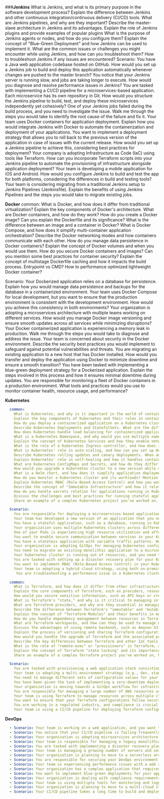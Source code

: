 ###__Jenkins__
What is Jenkins, and what is its primary purpose in the software development process?
Explain the difference between Jenkins and other continuous integration/continuous delivery (CI/CD) tools.
What are Jenkins pipelines, and why are they important?
Describe the master-slave architecture in Jenkins and its advantages.
Explain the role of Jenkins plugins and provide examples of popular plugins
What is the purpose of Jenkins agents or nodes, and how do you configure them?
Explain the concept of "Blue-Green Deployment" and how Jenkins can be used to implement it.
What are the common issues or challenges you might encounter while using Jenkins, and how can you troubleshoot them?
How to troubleshoot Jenkins if any issues are encountered?
  Scenario:
    You have a Java web application codebase hosted on GitHub. How would you set up a Jenkins job to build and deploy this application automatically whenever changes are pushed to the master branch?
    You notice that your Jenkins server is running slow, and jobs are taking longer to execute. How would you diagnose and resolve performance issues in Jenkins?
    You are tasked with implementing a CI/CD pipeline for a microservices-based application. Each microservice has its own repository in Git. How would you structure the Jenkins pipeline to build, test, and deploy these microservices independently yet cohesively?
    One of your Jenkins jobs failed during the build process, and you need to investigate the issue. Walk me through the steps you would take to identify the root cause of the failure and fix it.
    Your team uses Docker containers for application deployment. Explain how you would integrate Jenkins with Docker to automate the containerization and deployment of your applications.
    You want to implement a deployment strategy that allows you to roll back to the previous version of the application in case of issues with the current release. How would you set up a Jenkins pipeline to achieve this, considering best practices for deployment?
    Your company is adopting Infrastructure as Code (IaC) using tools like Terraform. How can you incorporate Terraform scripts into your Jenkins pipeline to automate the provisioning of infrastructure alongside application deployment?
    Your team is developing a mobile application for iOS and Android. How would you configure Jenkins to build and test the app for both platforms, considering the differences in build and testing tools?
    Your team is considering migrating from a traditional Jenkins setup to Jenkins Pipelines (Jenkinsfile). Explain the benefits of using Jenkins Pipelines and the steps you would take to migrate existing jobs.


__Docker__
  common:
    What is Docker, and how does it differ from traditional virtualization?
    Explain the key components of Docker's architecture.
    What are Docker containers, and how do they work?
    How do you create a Docker image? Can you explain the Dockerfile and its significance?
    What is the difference between an image and a container in Docker?
    What is Docker Compose, and how does it simplify multi-container application orchestration?
    Describe the Docker networking modes and how containers communicate with each other.
    How do you manage data persistence in Docker containers?
    Explain the concept of Docker volumes and when you would use them.
    How do you secure Docker containers and images? Can you mention some best practices for container security?
    Explain the concept of multistage Dockerfile caching and how it impacts the build process.
    Entrypoint vs CMD?
    How to performance optimized lightweight Docker container?

  Scenario:
    Your Dockerized application relies on a database for persistence. Explain how you would manage data persistence and backups for the database in a containerized environment.
    Your team uses Docker Compose for local development, but you want to ensure that the production environment is consistent with the development environment. How would you achieve this consistency in both environments?
    Your organization is adopting a microservices architecture with multiple teams working on different services. How would you manage Docker image versioning and ensure smooth updates across all services while minimizing disruptions?
    Your Docker containerized application is experiencing a memory leak in production. Walk me through the steps you would take to diagnose and address the issue.
    Your team is concerned about security in the Docker environment. Describe the security best practices you would implement to safeguard against potential vulnerabilities and threats.
    You are migrating an existing application to a new host that has Docker installed. How would you transfer and deploy the application using Docker to minimize downtime and ensure a smooth transition?
    You have been tasked with implementing a blue-green deployment strategy for a Dockerized application. Explain the steps involved in this process and how it ensures minimal downtime during updates.
    You are responsible for monitoring a fleet of Docker containers in a production environment. What tools and practices would you use to monitor container health, resource usage, and performance?



__Kubernetes__
```yaml
  common:
    What is Kubernetes, and why is it important in the world of container orchestration?
    Explain the key components of Kubernetes and their roles in container management.
    How do you deploy a containerized application on a Kubernetes cluster? Walk me through the process.
    Describe Kubernetes Deployments and StatefulSets. What are the differences, and when would you use one over the other?
    How does Kubernetes handle load balancing for containerized applications?
    What is a Kubernetes Namespace, and why would you use multiple namespaces in a cluster?
    Explain the concept of Kubernetes Services and how they enable network connectivity for Pods.
    What is the role of a Kubernetes Ingress controller, and how does it work?
    What is Kubernetes' role in auto-scaling, and how can you set up Horizontal Pod Autoscaling (HPA)?
    Describe Kubernetes rolling updates and canary deployments. When and why would you use each approach?
    Explain Kubernetes' role in self-healing and how it handles container failures.
    What are Kubernetes ConfigMaps and Secrets, and how do they differ in terms of storing configuration data?
    How would you upgrade a Kubernetes cluster to a new version while minimizing downtime?
    What is a Helm chart, and how does it simplify application deployment on Kubernetes?
    How do you monitor a Kubernetes cluster and its workloads? Mention some popular monitoring and logging solutions for Kubernetes.
    Explain Kubernetes RBAC (Role-Based Access Control) and how you would configure it to secure your cluster.
    Describe the concept of "Immutable Infrastructure" and how it relates to Kubernetes.
    How do you handle secrets rotation for applications running in Kubernetes, and why is it important?
    Discuss the challenges and best practices for running stateful applications in Kubernetes, such as databases.
    Share an example of a complex Kubernetes project you've worked on, highlighting the challenges you faced and how you overcame them.

  Scenario:
    You are responsible for deploying a microservices-based application on Kubernetes. How would you design the architecture to ensure high availability, scalability, and fault tolerance for the application?
    Your team has developed a new version of an application that you need to roll out to a Kubernetes cluster without affecting the existing users. Describe the strategy and steps you would take to perform a zero-downtime deployment
    You have a stateful application, such as a database, running in Kubernetes. Explain how you would ensure data persistence and manage backups effectively.
    Your organization uses multiple Kubernetes clusters across different cloud providers and on-premises data centers. How would you implement a multi-cluster strategy to manage and orchestrate containers seamlessly across all clusters?
    One of your Pods is experiencing high resource utilization and affecting other Pods on the same node. How would you diagnose and address this issue, ensuring resource isolation?
    You want to enable secure communication between services in your Kubernetes cluster. Describe how you would configure and manage network policies for pod-to-pod communication.
    You have a stateless application with variable traffic patterns. How would you configure Horizontal Pod Autoscaling (HPA) to automatically scale the application based on resource utilization?
    Your organization is adopting GitOps for managing Kubernetes configurations. Describe the GitOps workflow and the tools you would use to implement it.
    You need to migrate an existing monolithic application to a microservices architecture running on Kubernetes. How would you plan and execute this migration while minimizing disruptions?
    Your Kubernetes cluster is running out of resources, and you need to optimize resource utilization. Explain the steps you would take to right-size and optimize resource allocation for your workloads.
    You are tasked with setting up a disaster recovery plan for your Kubernetes cluster. Describe the strategies and tools you would use to ensure data and application availability in the event of a cluster failure.
    You want to implement RBAC (Role-Based Access Control) in your Kubernetes cluster. Explain how you would define roles, role bindings, and service accounts to secure your cluster.
    Your team is adopting a hybrid cloud strategy, using both on-premises and cloud-based Kubernetes clusters. How would you ensure consistency and compatibility between these clusters?
     You are troubleshooting a performance issue in a Kubernetes cluster. Walk me through the steps you would take to identify the root cause and optimize the cluster's performance.

```
```YAML
  common:
    What is Terraform, and how does it differ from other infrastructure-as-code (IaC) tools?
    Explain the core components of Terraform, such as providers, resources, and modules.
    How would you secure sensitive information, such as API keys or credentials, when using Terraform configurations?
    What is Terraform's "state," and why is it critical to managing infrastructure? How can you manage remote state in Terraform?
    What are Terraform providers, and why are they essential in managing resources from various cloud providers and services?
    Describe the difference between Terraform's "immutable" and "mutable" infrastructure approaches. When would you use each one?
    Explain the concept of "Terraform Modules" and their benefits in managing reusable infrastructure code.
    How do you handle dependency management between resources in Terraform?
    What are Terraform workspaces, and how can they be used to manage multiple environments (e.g., dev, staging, production)?
    Discuss the advantages of using remote backends, such as Amazon S3 or Azure Blob Storage, for Terraform state storage.
    Explain the process of versioning and sharing Terraform configurations with your team. What are the best practices for managing Terraform code in a collaborative environment?
    How would you handle the upgrade of Terraform and the associated provider plugins in an existing project?
    Describe the key differences between Terraform and other IaC tools like Ansible and Puppet. In which scenarios would you choose one over the others?
    What is the role of "remote-exec" or "provisioners" in Terraform, and when should you use them?
    Explain the concept of Terraform "state locking" and its importance in a multi-user or multi-environment setup.
    Share an example of a complex Terraform project you've worked on, highlighting the challenges you faced and how you overcame them.

  Scenario:
    You are tasked with provisioning a web application stack consisting of multiple AWS resources, including EC2 instances, an RDS database, and an Elastic Load Balancer. How would you structure your Terraform configuration to create this infrastructure?
    Your team is adopting a multi-environment strategy (e.g., dev, staging, production) using Terraform workspaces. Explain how you would organize your Terraform code and workspaces to manage these environments efficiently.
    You need to manage different sets of configuration values for your Terraform configurations, such as variable values, across various environments. How would you handle environment-specific configurations while maintaining code reusability?
    You have been given the task of implementing a zero-downtime deployment strategy for a critical application using Terraform. Describe how you would orchestrate this deployment, taking into account blue-green or canary deployment techniques.
    Your organization is moving towards a GitOps workflow for infrastructure management. How would you integrate Terraform with a GitOps toolchain, such as ArgoCD, Bitbucket, GitLab to automate infrastructure changes?
    You are responsible for managing a large number of AWS resources using Terraform. Explain the strategies and best practices you would use to keep your Terraform state files manageable and maintainable.
    Your team is using Terraform to manage resources across multiple cloud providers, including AWS, Azure, and Google Cloud. How would you structure your Terraform configuration to handle this multi-cloud setup effectively?
    You want to ensure that your Terraform configurations follow security best practices. What specific security considerations and configurations would you implement in your Terraform code?
    You are working in a regulated industry, and compliance is crucial. How would you use Terraform to ensure compliance with industry-specific regulations and security standards?
    Your team is using a CI/CD pipeline for deploying Terraform configurations. Describe the pipeline's stages and how it ensures safe and efficient infrastructure changes.
```

__DevOps__
```yaml
  - Scenario: Your team is working on a web application, and you want to implement a continuous integration (CI) and continuous delivery (CD) pipeline. Describe the steps you would take to set up this pipeline from code commit to production deployment.
  - Scenario: You notice that your CI/CD pipeline is failing frequently due to flaky tests and infrastructure issues. How would you approach improving the reliability and stability of your pipeline?
  - Scenario: Your organization is adopting microservices architecture, and you need to design a strategy for deploying and orchestrating these services. Explain how you would implement containerization and orchestration using technologies like Docker and Kubernetes.
  - Scenario: Your team is responsible for managing a legacy monolithic application that is challenging to maintain. How would you approach breaking down this monolith into microservices, and what benefits would this migration provide?
  - Scenario: You are tasked with implementing a disaster recovery plan for your organization's critical services and infrastructure. Describe the steps you would take to ensure high availability and data redundancy.
  - Scenario: Your team is managing a growing number of servers and services in a hybrid cloud environment (on-premises and cloud-based). How would you implement infrastructure as code (IaC) to automate provisioning and management across these environments?
  - Scenario: Your organization is planning to move to a serverless architecture for certain workloads. Explain the advantages and considerations of serverless computing, and describe how you would migrate existing applications to a serverless model.
  - Scenario: You are responsible for securing your DevOps environment. Discuss the security best practices you would implement to protect your CI/CD pipeline, containers, and infrastructure.
  - Scenario: Your team is experiencing performance issues with a web application in production. Describe the steps you would take to diagnose the problem, optimize performance, and prevent future issues.
  - Scenario: Your organization has a complex application that requires multiple teams to collaborate on different components. How would you implement a DevOps culture and practices to facilitate collaboration and streamline the development and deployment process?
  - Scenario: You want to implement blue-green deployments for your applications. Describe how you would set up this deployment strategy, including the necessary infrastructure and processes.
  - Scenario: Your organization is dealing with compliance requirements, such as HIPAA or GDPR. How would you ensure that your DevOps practices and infrastructure meet these compliance standards?
  - Scenario: Your team is using multiple tools for monitoring and logging, including Prometheus, Grafana, and ELK Stack. Explain how you would integrate and centralize these tools for effective monitoring and troubleshooting.
  - Scenario: Your organization is planning to move to a multi-cloud strategy, utilizing both AWS and Azure. How would you design and manage your infrastructure to work seamlessly across these cloud providers?
  - Scenario: Your CI/CD pipeline takes a long time to build and deploy your application. How would you optimize the pipeline to reduce build times and increase deployment speed?   
```
